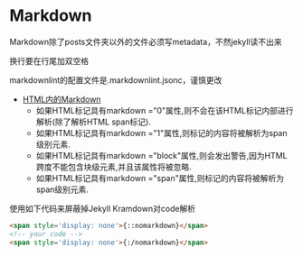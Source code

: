 ---
---

# Markdown

Markdown除了posts文件夹以外的文件必须写metadata，不然jekyll读不出来

换行要在行尾加双空格

markdownlint的配置文件是.markdownlint.jsonc，谨慎更改

+ [HTML内的Markdown](https://qa.1r1g.com/sf/ask/958011211/)
  + 如果HTML标记具有markdown ="0"属性,则不会在该HTML标记内部进行解析(除了解析HTML span标记).
  + 如果HTML标记具有markdown ="1"属性,则标记的内容将被解析为span级别元素.
  + 如果HTML标记具有markdown ="block"属性,则会发出警告,因为HTML跨度不能包含块级元素,并且该属性将被忽略.
  + 如果HTML标记具有markdown ="span"属性,则标记的内容将被解析为span级别元素.

使用如下代码来屏蔽掉Jekyll Kramdown对code解析

```html
<span style='display: none'>{::nomarkdown}</span>
<!-- your code -->
<span style='display: none'>{:/nomarkdown}</span>
```
